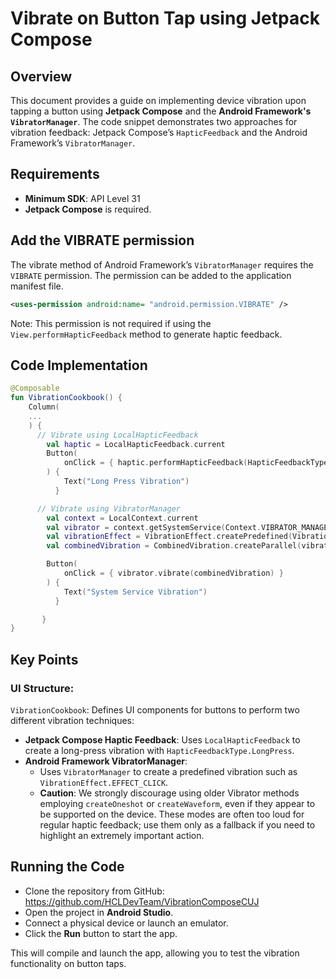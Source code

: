 # Vibrate on Button Tap using Jetpack Compose

## Overview

This document provides a guide on implementing device vibration upon tapping a button using **Jetpack Compose** and the  **Android Framework's ```VibratorManager```**. The code snippet demonstrates two approaches for vibration feedback: Jetpack Compose’s ```HapticFeedback``` and the Android Framework’s ```VibratorManager```.

## Requirements
- **Minimum SDK**: API Level 31
- **Jetpack Compose** is required.
  
## Add the VIBRATE permission
The vibrate method of Android Framework’s ```VibratorManager``` requires the ```VIBRATE``` permission. The permission can be added to the application manifest file.

```xml
<uses-permission android:name= "android.permission.VIBRATE" />
```
Note: This permission is not required if using the ```View.performHapticFeedback``` method to generate haptic feedback.

## Code Implementation

```kotlin
@Composable
fun VibrationCookbook() {
    Column(
    ...
    ) {
	  // Vibrate using LocalHapticFeedback
        val haptic = LocalHapticFeedback.current
        Button(
            onClick = { haptic.performHapticFeedback(HapticFeedbackType.LongPress) }
        ) {
            Text("Long Press Vibration")
          }

	  // Vibrate using VibratorManager
        val context = LocalContext.current
        val vibrator = context.getSystemService(Context.VIBRATOR_MANAGER_SERVICE) as VibratorManager
        val vibrationEffect = VibrationEffect.createPredefined(VibrationEffect.EFFECT_CLICK)
        val combinedVibration = CombinedVibration.createParallel(vibrationEffect)

        Button(
            onClick = { vibrator.vibrate(combinedVibration) }
        ) {
            Text("System Service Vibration")
          }

       }
}
```
## Key Points
### UI Structure:
```VibrationCookbook```: Defines UI components for buttons to perform two different vibration techniques:
- **Jetpack Compose Haptic Feedback**:
Uses ```LocalHapticFeedback``` to create a long-press vibration with ```HapticFeedbackType.LongPress```. 
- **Android Framework VibratorManager**:
  - Uses ```VibratorManager``` to create a predefined vibration such as ```VibrationEffect.EFFECT_CLICK```.
  - **Caution**: We strongly discourage using older Vibrator methods employing ```createOneshot``` or ```createWaveform```, even if they appear to be supported on the device. These modes are often too loud for regular haptic feedback; use them only as a fallback if you need to highlight an extremely important action.

## Running the Code
- Clone the repository from GitHub: https://github.com/HCLDevTeam/VibrationComposeCUJ
- Open the project in **Android Studio**.
- Connect a physical device or launch an emulator.
- Click the **Run** button to start the app.
  
This will compile and launch the app, allowing you to test the vibration functionality on button taps.                                         
              
